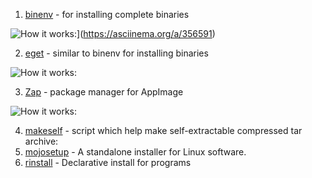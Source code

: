 


1. [binenv](https://github.com/devops-works/binenv) - for installing complete binaries

![How it works:](https://asciinema.org/a/356591.svg)](https://asciinema.org/a/356591)

2. [eget](https://github.com/zyedidia/eget) - similar to binenv for installing binaries

![How it works:](https://github.com/zyedidia/blobs/blob/master/eget-demo.gif)

3. [Zap](https://github.com/srevinsaju/zap) - package manager for AppImage

![How it works:](https://github.com/srevinsaju/zap/blob/main/assets/zap-firefox-install.gif)

4. [makeself](https://github.com/megastep/makeself) - script which help make self-extractable compressed tar archive:
5. [mojosetup](https://github.com/icculus/mojosetup) - A standalone installer for Linux software.
6. [rinstall](https://github.com/danyspin97/rinstall) - Declarative install for programs
